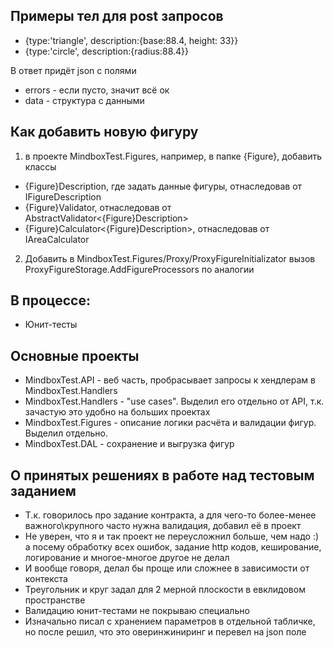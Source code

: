 ﻿## Примеры тел для post запросов

* {type:'triangle', description:{base:88.4, height: 33}}
* {type:'circle', description:{radius:88.4}}

В ответ придёт json с полями

* errors - если пусто, значит всё ок
* data - структура с данными

## Как добавить новую фигуру

1. в проекте MindboxTest.Figures, например, в папке {Figure}, добавить классы 
* {Figure}Description, где задать данные фигуры, отнаследовав от IFigureDescription
* {Figure}Validator, отнаследовав от AbstractValidator<{Figure}Description>
* {Figure}Calculator<{Figure}Description>, отнаследовав от IAreaCalculator
2. Добавить в MindboxTest.Figures/Proxy/ProxyFigureInitializator вызов ProxyFigureStorage.AddFigureProcessors по аналогии

## В процессе:

* Юнит-тесты

## Основные проекты

* MindboxTest.API - веб часть, пробрасывает запросы к хендлерам в MindboxTest.Handlers
* MindboxTest.Handlers - "use cases". Выделил его отдельно от API, т.к. зачастую это удобно на больших проектах
* MindboxTest.Figures - описание логики расчёта и валидации фигур. Выделил отдельно.
* MindboxTest.DAL - сохранение и выгрузка фигур

## О принятых решениях в работе над тестовым заданием

* Т.к. говорилось про задание контракта, а для чего-то более-менее важного\крупного часто нужна валидация, добавил её в проект
* Не уверен, что я и так проект не переусложнил больше, чем надо :) а посему обработку всех ошибок, задание http кодов, кеширование, логирование и многое-многое другое не делал
* И вообще говоря, делал бы проще или сложнее в зависимости от контекста
* Треугольник и круг задал для 2 мерной плоскости в евклидовом пространстве
* Валидацию юнит-тестами не покрываю специально
* Изначально писал с хранением параметров в отдельной табличке, но после решил, что это оверинжиниринг и перевел на json поле
